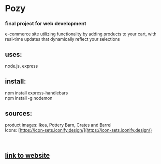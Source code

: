 # Pozy
### final project for web development 
e-commerce site utilizing functionality by adding products to your cart, with real-time updates that dynamically reflect your selections

## uses: 
node.js, express

## install:
npm install express-handlebars <br>
npm install -g nodemon

## sources: 
product images: Ikea, Pottery Barn, Crates and Barrel<br>
Icons: [https://icon-sets.iconify.design/](https://icon-sets.iconify.design/)<br><br><br>
## [link to website](https://paulagrata.com/lewisportfolio/finalproject/)

